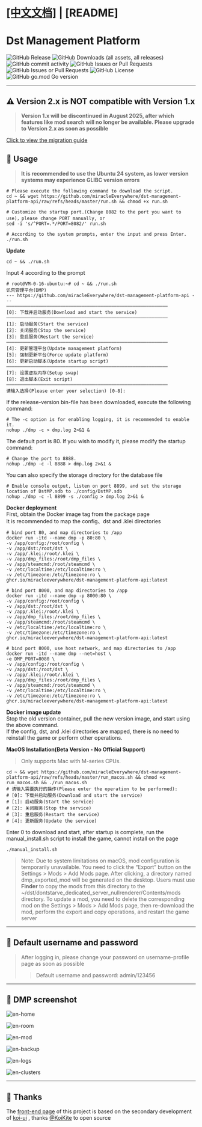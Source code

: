 # [[中文文档]](../README.md) | [README]

# Dst Management Platform
![GitHub Release](https://img.shields.io/github/v/release/miracleEverywhere/dst-management-platform-api)
![GitHub Downloads (all assets, all releases)](https://img.shields.io/github/downloads/miracleEverywhere/dst-management-platform-api/total)
![GitHub commit activity](https://img.shields.io/github/commit-activity/t/miracleEverywhere/dst-management-platform-api)
![GitHub Issues or Pull Requests](https://img.shields.io/github/issues-pr-closed/miracleEverywhere/dst-management-platform-api)
![GitHub Issues or Pull Requests](https://img.shields.io/github/issues-closed/miracleEverywhere/dst-management-platform-api)
![GitHub License](https://img.shields.io/github/license/miracleEverywhere/dst-management-platform-api)
![GitHub go.mod Go version](https://img.shields.io/github/go-mod/go-version/miracleEverywhere/dst-management-platform-api)

---

## :warning: Version 2.x is NOT compatible with Version 1.x
>**Version 1.x will be discontinued in August 2025, after which features like mod search will no longer be available. Please upgrade to Version 2.x as soon as possible**

[Click to view the migration guide](README_migration_en.md)

## :watermelon: Usage
>**It is recommended to use the Ubuntu 24 system, as lower version systems may experience GLIBC version errors**
```shell
# Please execute the following command to download the script.
cd ~ && wget https://github.com/miracleEverywhere/dst-management-platform-api/raw/refs/heads/master/run.sh && chmod +x run.sh
```
```shell
# Customize the startup port.(Change 8082 to the port you want to use)，please change PORT manually, or
sed -i 's/^PORT=.*/PORT=8082/' run.sh
```
```shell
# According to the system prompts, enter the input and press Enter.
./run.sh
```
**Update**
```shell
cd ~ && ./run.sh
```
Input 4 according to the prompt
```shell
# root@VM-0-16-ubuntu:~# cd ~ && ./run.sh
饥荒管理平台(DMP)
--- https://github.com/miracleEverywhere/dst-management-platform-api ---
————————————————————————————————————————————————————————————
[0]: 下载并启动服务(Download and start the service)
————————————————————————————————————————————————————————————
[1]: 启动服务(Start the service)
[2]: 关闭服务(Stop the service)
[3]: 重启服务(Restart the service)
————————————————————————————————————————————————————————————
[4]: 更新管理平台(Update management platform)
[5]: 强制更新平台(Force update platform)
[6]: 更新启动脚本(Update startup script)
————————————————————————————————————————————————————————————
[7]: 设置虚拟内存(Setup swap)
[8]: 退出脚本(Exit script)
————————————————————————————————————————————————————————————
请输入选择(Please enter your selection) [0-8]:
```
If the release-version bin-file has been downloaded, execute the following command:
```shell
# The -c option is for enabling logging, it is recommended to enable it.
nohup ./dmp -c > dmp.log 2>&1 &
```
The default port is 80. If you wish to modify it, please modify the startup command:
```shell
# Change the port to 8888.
nohup ./dmp -c -l 8888 > dmp.log 2>&1 &
```
You can also specify the storage directory for the database file  
```shell
# Enable console output, listen on port 8899, and set the storage location of DstMP.sdb to ./config/DstMP.sdb
nohup ./dmp -c -l 8899 -s ./config > dmp.log 2>&1 &
```
**Docker deployment**  
First, obtain the Docker image tag from the package page  
It is recommended to map the config、dst and .klei directories
```shell
# bind port 80, and map directories to /app
docker run -itd --name dmp -p 80:80 \
-v /app/config:/root/config \
-v /app/dst:/root/dst \
-v /app/.klei:/root/.klei \
-v /app/dmp_files:/root/dmp_files \
-v /app/steamcmd:/root/steamcmd \
-v /etc/localtime:/etc/localtime:ro \
-v /etc/timezone:/etc/timezone:ro \
ghcr.io/miracleeverywhere/dst-management-platform-api:latest
```
```shell
# bind port 8000, and map directories to /app
docker run -itd --name dmp -p 8000:80 \
-v /app/config:/root/config \
-v /app/dst:/root/dst \
-v /app/.klei:/root/.klei \
-v /app/dmp_files:/root/dmp_files \
-v /app/steamcmd:/root/steamcmd \
-v /etc/localtime:/etc/localtime:ro \
-v /etc/timezone:/etc/timezone:ro \
ghcr.io/miracleeverywhere/dst-management-platform-api:latest
```
```shell
# bind port 8000, use host network, and map directories to /app
docker run -itd --name dmp --net=host \
-e DMP_PORT=8080 \
-v /app/config:/root/config \
-v /app/dst:/root/dst \
-v /app/.klei:/root/.klei \
-v /app/dmp_files:/root/dmp_files \
-v /app/steamcmd:/root/steamcmd \
-v /etc/localtime:/etc/localtime:ro \
-v /etc/timezone:/etc/timezone:ro \
ghcr.io/miracleeverywhere/dst-management-platform-api:latest
```
**Docker image update**  
Stop the old version container, pull the new version image, and start using the above command.  
If the config, dst, and .klei directories are mapped, there is no need to reinstall the game or perform other operations.  

**MacOS Installation(Beta Version - No Official Support)**
> Only supports Mac with M-series CPUs.
```shell
cd ~ && wget https://github.com/miracleEverywhere/dst-management-platform-api/raw/refs/heads/master/run_macos.sh && chmod +x run_macos.sh && ./run_macos.sh
# 请输入需要执行的操作(Please enter the operation to be performed): 
# [0]: 下载并启动服务(Download and start the service) 
# [1]: 启动服务(Start the service) 
# [2]: 关闭服务(Stop the service) 
# [3]: 重启服务(Restart the service) 
# [4]: 更新服务(Update the service) 
```
Enter 0 to download and start, after startup is complete, run the manual_install.sh script to install the game, cannot install on the page
```shell
./manual_install.sh
```
>Note: Due to system limitations on macOS, mod configuration is temporarily unavailable. You need to click the “Export” button on the Settings > Mods > Add Mods page. After clicking, a directory named dmp_exported_mod will be generated on the desktop. Users must use **Finder** to copy the mods from this directory to the ~/dst/dontstarve_dedicated_server_nullrenderer/Contents/mods directory. To update a mod, you need to delete the corresponding mod on the Settings > Mods > Add Mods page, then re-download the mod, perform the export and copy operations, and restart the game server
---

## :grapes: Default username and password
>After logging in, please change your password on username-profile page as soon as possible
>
>>Default username and password: 
>>admin/123456

---

## :cherries: DMP screenshot
![en-home](images/en-home.png)


![en-room](images/en-room.png)


![en-mod](images/en-mod.png)


![en-backup](images/en-backup.png)


![en-logs](images/en-logs.png)


![en-clusters](images/en-clusters.png)

---

##  :sparkling_heart: Thanks
The [front-end page](https://github.com/miracleEverywhere/dst-management-platform-web) of this project is based on the secondary development of [koi-ui](https://github.com/KoiKite/koi-ui) , thanks [@KoiKite](https://github.com/KoiKite) to open source
